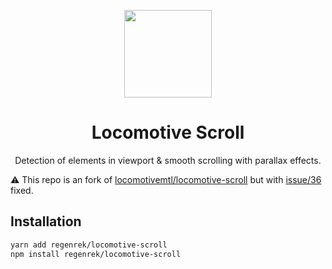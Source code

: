 <p align="center">
    <a href="https://github.com/locomotivemtl/locomotive-boilerplate">
        <img src="https://user-images.githubusercontent.com/4596862/58807621-67aeec00-85e6-11e9-8e3a-3fe4123ee76c.png" height="140">
    </a>
</p>
<h1 align="center">Locomotive Scroll</h1>
<p align="center">Detection of elements in viewport & smooth scrolling with parallax effects.</p>

⚠️ This repo is an fork of [locomotivemtl/locomotive-scroll](https://github.com/locomotivemtl/locomotive-scroll) but with [issue/36](https://github.com/locomotivemtl/locomotive-scroll/issues/36) fixed.

## Installation
```sh
yarn add regenrek/locomotive-scroll
npm install regenrek/locomotive-scroll
```